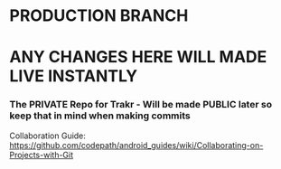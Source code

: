 # PRODUCTION BRANCH
# ANY CHANGES HERE WILL MADE LIVE INSTANTLY

### The PRIVATE Repo for Trakr - Will be made PUBLIC later so keep that in mind when making commits

Collaboration Guide: 
https://github.com/codepath/android_guides/wiki/Collaborating-on-Projects-with-Git
